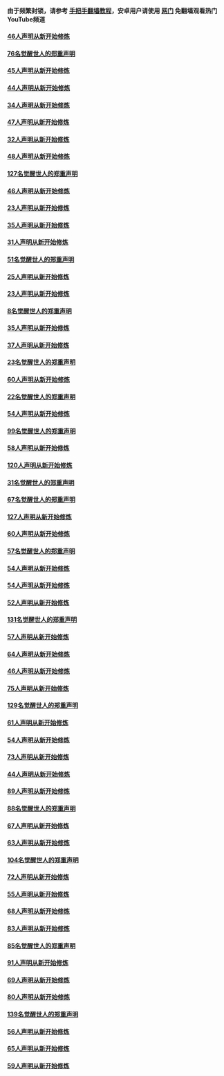 #### 由于频繁封锁，请参考 [手把手翻墙教程](https://github.com/gfw-breaker/guides/wiki/)，安卓用户请使用 [网门](https://github.com/gfw-breaker/nogfw/blob/master/dl.md?t=03021300) 免翻墙观看热门YouTube频道 

#### [46人声明从新开始修炼](../pages/91/421454.md?t=03021300) 

#### [76名觉醒世人的郑重声明](../pages/91/421453.md?t=03021300) 

#### [45人声明从新开始修炼](../pages/91/421452.md?t=03021300) 

#### [44人声明从新开始修炼](../pages/91/421422.md?t=03021300) 

#### [34人声明从新开始修炼](../pages/91/421322.md?t=03021300) 

#### [47人声明从新开始修炼](../pages/91/421264.md?t=03021300) 

#### [32人声明从新开始修炼](../pages/91/421225.md?t=03021300) 

#### [48人声明从新开始修炼](../pages/91/421202.md?t=03021300) 

#### [127名觉醒世人的郑重声明](../pages/91/421224.md?t=03021300) 

#### [46人声明从新开始修炼](../pages/91/421203.md?t=03021300) 

#### [23人声明从新开始修炼](../pages/91/421138.md?t=03021300) 

#### [35人声明从新开始修炼](../pages/91/421122.md?t=03021300) 

#### [31人声明从新开始修炼](../pages/91/421081.md?t=03021300) 

#### [51名觉醒世人的郑重声明](../pages/91/421080.md?t=03021300) 

#### [25人声明从新开始修炼](../pages/91/421020.md?t=03021300) 

#### [23人声明从新开始修炼](../pages/91/420884.md?t=03021300) 

#### [8名觉醒世人的郑重声明](../pages/91/420883.md?t=03021300) 

#### [35人声明从新开始修炼](../pages/91/420809.md?t=03021300) 

#### [37人声明从新开始修炼](../pages/91/420766.md?t=03021300) 

#### [23名觉醒世人的郑重声明](../pages/91/420765.md?t=03021300) 

#### [60人声明从新开始修炼](../pages/91/420727.md?t=03021300) 

#### [22名觉醒世人的郑重声明](../pages/91/420726.md?t=03021300) 

#### [54人声明从新开始修炼](../pages/91/420529.md?t=03021300) 

#### [99名觉醒世人的郑重声明](../pages/91/420528.md?t=03021300) 

#### [58人声明从新开始修炼](../pages/91/420198.md?t=03021300) 

#### [120人声明从新开始修炼](../pages/91/420141.md?t=03021300) 

#### [31名觉醒世人的郑重声明](../pages/91/420197.md?t=03021300) 

#### [67名觉醒世人的郑重声明](../pages/91/420140.md?t=03021300) 

#### [127人声明从新开始修炼](../pages/91/420082.md?t=03021300) 

#### [60人声明从新开始修炼](../pages/91/420081.md?t=03021300) 

#### [57名觉醒世人的郑重声明](../pages/91/420080.md?t=03021300) 

#### [54人声明从新开始修炼](../pages/91/419533.md?t=03021300) 

#### [54人声明从新开始修炼](../pages/91/419532.md?t=03021300) 

#### [52人声明从新开始修炼](../pages/91/419531.md?t=03021300) 

#### [131名觉醒世人的郑重声明](../pages/91/419530.md?t=03021300) 

#### [57人声明从新开始修炼](../pages/91/419430.md?t=03021300) 

#### [64人声明从新开始修炼](../pages/91/419429.md?t=03021300) 

#### [46人声明从新开始修炼](../pages/91/419428.md?t=03021300) 

#### [75人声明从新开始修炼](../pages/91/419427.md?t=03021300) 

#### [129名觉醒世人的郑重声明](../pages/91/419426.md?t=03021300) 

#### [61人声明从新开始修炼](../pages/91/419198.md?t=03021300) 

#### [54人声明从新开始修炼](../pages/91/419197.md?t=03021300) 

#### [73人声明从新开始修炼](../pages/91/419196.md?t=03021300) 

#### [44人声明从新开始修炼](../pages/91/419075.md?t=03021300) 

#### [89人声明从新开始修炼](../pages/91/419074.md?t=03021300) 

#### [88名觉醒世人的郑重声明](../pages/91/419195.md?t=03021300) 

#### [67人声明从新开始修炼](../pages/91/419073.md?t=03021300) 

#### [63人声明从新开始修炼](../pages/91/419072.md?t=03021300) 

#### [104名觉醒世人的郑重声明](../pages/91/419071.md?t=03021300) 

#### [72人声明从新开始修炼](../pages/91/418902.md?t=03021300) 

#### [55人声明从新开始修炼](../pages/91/418901.md?t=03021300) 

#### [68人声明从新开始修炼](../pages/91/418900.md?t=03021300) 

#### [83人声明从新开始修炼](../pages/91/418757.md?t=03021300) 

#### [85名觉醒世人的郑重声明](../pages/91/418899.md?t=03021300) 

#### [91人声明从新开始修炼](../pages/91/418756.md?t=03021300) 

#### [69人声明从新开始修炼](../pages/91/418755.md?t=03021300) 

#### [80人声明从新开始修炼](../pages/91/418754.md?t=03021300) 

#### [139名觉醒世人的郑重声明](../pages/91/418753.md?t=03021300) 

#### [56人声明从新开始修炼](../pages/91/418594.md?t=03021300) 

#### [65人声明从新开始修炼](../pages/91/418593.md?t=03021300) 

#### [59人声明从新开始修炼](../pages/91/418592.md?t=03021300) 

